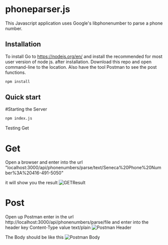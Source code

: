 # phoneparser.js
This Javascript application uses Google's libphonenumber to parse a phone number.

## Installation

To install 
Go to https://nodejs.org/en/ and install the recommended for most user version of node js.
after installation. Download this repo and open command-line to the location.
Also have the tool Postman to see the post functions.

```sh
npm install 
```

## Quick start

#Starting the Server


```sh
npm index.js
```

Testing Get

# Get 

Open a browser and enter into the url "localhost:3000/api/phonenumbers/parse/text/Seneca%20Phone%20Number%3A%20416-491-5050"

it will show you the result
![GETResult](https://i.imgur.com/qlXVBEH.jpg)

# Post 

Open up Postman enter in the url http://localhost:3000/api/phonenumbers/parse/file and enter into the header 
key Content-Type value text/plain
![Postman Header](https://imgur.com/9SuDv0s.jpg)

The Body should be like this
![Postman Body](https://imgur.com/VGWYF75.jpg)
